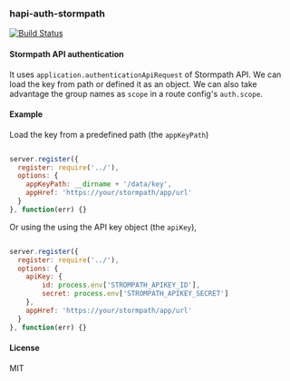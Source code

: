 ### hapi-auth-stormpath

[![Build Status](https://travis-ci.org/diorahman/hapi-auth-stormpath.svg?branch=master)](https://travis-ci.org/diorahman/hapi-auth-stormpath)

#### Stormpath API authentication

It uses `application.authenticationApiRequest` of Stormpath API. We can load the key from path or defined it as an object. We can also take advantage the group names as `scope` in a route config's `auth.scope`.

#### Example

Load the key from a predefined path (the `appKeyPath`)

```js

server.register({
  register: require('../'),
  options: {
    appKeyPath: __dirname + '/data/key',
    appHref: 'https://your/stormpath/app/url'
  }
}, function(err) {}

```

Or using the using the API key object (the `apiKey`),

```js

server.register({
  register: require('../'),
  options: {
    apiKey: {
        id: process.env['STROMPATH_APIKEY_ID'],
        secret: process.env['STROMPATH_APIKEY_SECRET']
    },
    appHref: 'https://your/stormpath/app/url'
  }
}, function(err) {}

```

#### License

MIT

